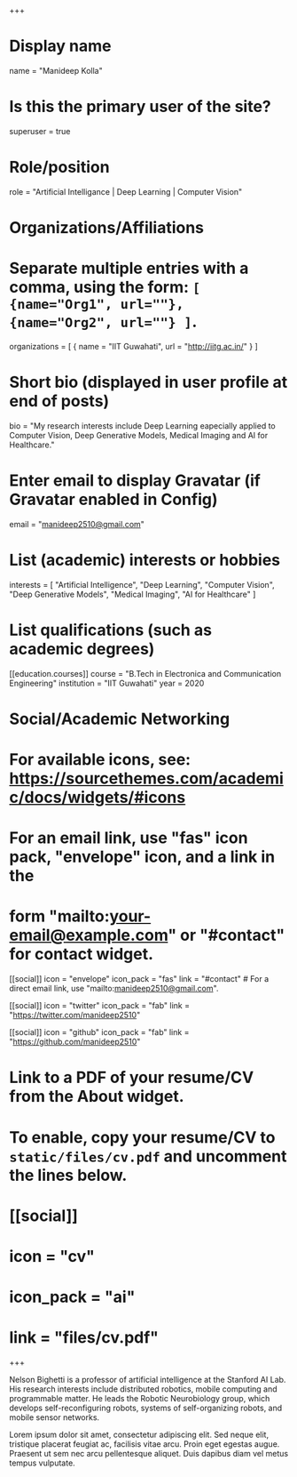 +++
# Display name
name = "Manideep Kolla"

# Is this the primary user of the site?
superuser = true

# Role/position
role = "Artificial Intelligance | Deep Learning | Computer Vision"

# Organizations/Affiliations
#   Separate multiple entries with a comma, using the form: `[ {name="Org1", url=""}, {name="Org2", url=""} ]`.
organizations = [ { name = "IIT Guwahati", url = "http://iitg.ac.in/" } ]

# Short bio (displayed in user profile at end of posts)
bio = "My research interests include Deep Learning eapecially applied to Computer Vision, Deep Generative Models, Medical Imaging and AI for Healthcare."

# Enter email to display Gravatar (if Gravatar enabled in Config)
email = "manideep2510@gmail.com"

# List (academic) interests or hobbies
interests = [
  "Artificial Intelligence",
  "Deep Learning",
  "Computer Vision",
  "Deep Generative Models",
  "Medical Imaging",
  "AI for Healthcare"
]

# List qualifications (such as academic degrees)
[[education.courses]]
  course = "B.Tech in Electronica and Communication Engineering"
  institution = "IIT Guwahati"
  year = 2020

<!--[[education.courses]]
  course = "MEng in Artificial Intelligence"
  institution = "Massachusetts Institute of Technology"
  year = 2009-->

<!--[[education.courses]]
  course = "BSc in Artificial Intelligence"
  institution = "Massachusetts Institute of Technology"
  year = 2008-->

# Social/Academic Networking
# For available icons, see: https://sourcethemes.com/academic/docs/widgets/#icons
#   For an email link, use "fas" icon pack, "envelope" icon, and a link in the
#   form "mailto:your-email@example.com" or "#contact" for contact widget.

[[social]]
  icon = "envelope"
  icon_pack = "fas"
  link = "#contact"  # For a direct email link, use "mailto:manideep2510@gmail.com".

[[social]]
  icon = "twitter"
  icon_pack = "fab"
  link = "https://twitter.com/manideep2510"

<!--[[social]]
  icon = "google-scholar"
  icon_pack = "ai"
  link = "https://scholar.google.co.uk/citations?user=sIwtMXoAAAAJ" -->

[[social]]
  icon = "github"
  icon_pack = "fab"
  link = "https://github.com/manideep2510"

# Link to a PDF of your resume/CV from the About widget.
# To enable, copy your resume/CV to `static/files/cv.pdf` and uncomment the lines below.
# [[social]]
#   icon = "cv"
#   icon_pack = "ai"
#   link = "files/cv.pdf"

+++

Nelson Bighetti is a professor of artificial intelligence at the Stanford AI Lab. His research interests include distributed robotics, mobile computing and programmable matter. He leads the Robotic Neurobiology group, which develops self-reconfiguring robots, systems of self-organizing robots, and mobile sensor networks.

Lorem ipsum dolor sit amet, consectetur adipiscing elit. Sed neque elit, tristique placerat feugiat ac, facilisis vitae arcu. Proin eget egestas augue. Praesent ut sem nec arcu pellentesque aliquet. Duis dapibus diam vel metus tempus vulputate. 
